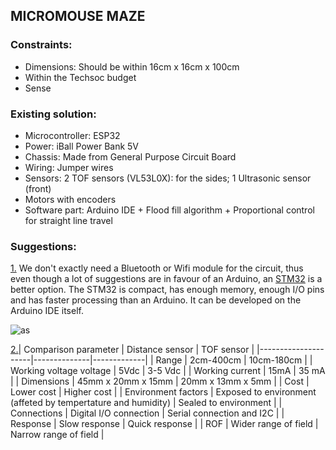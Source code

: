 ## MICROMOUSE MAZE
### Constraints:
* Dimensions: Should be within 16cm x 16cm x 100cm 
* Within the Techsoc budget
* Sense

### Existing solution:
* Microcontroller: ESP32
* Power: iBall Power Bank 5V
* Chassis: Made from General Purpose Circuit Board
* Wiring: Jumper wires
* Sensors: 2 TOF sensors (VL53L0X): for the sides; 1 Ultrasonic sensor (front)
* Motors with encoders
* Software part: Arduino IDE + Flood fill algorithm + Proportional control for straight line travel

### Suggestions:
[1.](https://miro.medium.com/max/2000/1*bFJAh4ErlEx7rPRMg96Tpw.png) We don't exactly need a Bluetooth or Wifi module for the circuit, thus even though a lot of suggestions are in favour of an Arduino, an [STM32](https://www.electronicscomp.com/stm32f103c8t6-minimum-system-board-stm32-arm-module-india) is a better option. The STM32 is compact, has enough memory, enough I/O pins and has faster processing than an Arduino. It can be developed on the Arduino IDE itself.

![as](https://miro.medium.com/max/2000/1*bFJAh4ErlEx7rPRMg96Tpw.png)


[2.](https://www.youtube.com/watch?v=xO5_3SjEhS4)| Comparison parameter | Distance sensor | TOF sensor |
|---------------------|--------------|-------------|
| Range | 2cm-400cm | 10cm-180cm |
| Working voltage voltage | 5Vdc | 3-5 Vdc |
| Working current | 15mA | 35 mA |
| Dimensions | 45mm x 20mm x 15mm | 20mm x 13mm x 5mm |
| Cost | Lower cost | Higher cost |
| Environment factors | Exposed to environment (affeted by tempertature and humidity) | Sealed to environment |
| Connections | Digital I/O connection | Serial connection and I2C |
| Response | Slow response | Quick response |
| ROF | Wider range of field | Narrow range of field |



